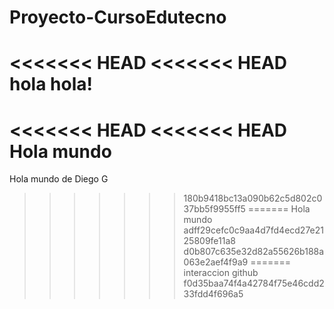 # Proyecto-CursoEdutecno
<<<<<<< HEAD
<<<<<<< HEAD
hola hola!
=======
<<<<<<< HEAD
<<<<<<< HEAD
Hola mundo
=======
Hola mundo de Diego G
>>>>>>> 180b9418bc13a090b62c5d802c037bb5f9955ff5
=======
Hola mundo
>>>>>>> adff29cefc0c9aa4d7fd4ecd27e2125809fe11a8
>>>>>>> d0b807c635e32d82a55626b188a063e2aef4f9a9
=======
interaccion github
>>>>>>> f0d35baa74f4a42784f75e46cdd233fdd4f696a5
